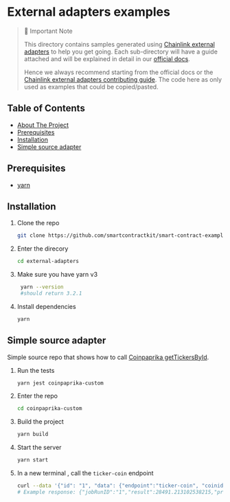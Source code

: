 # External adapters examples

> 📘 Important Note
>
> This directory contains samples generated using [Chainlink external adapters](https://github.com/smartcontractkit/external-adapters-js/) to help you get going. Each sub-directory will have a guide attached and will be explained in detail in our [official docs](https://docs.chain.link/docs/developers/).
>
> Hence we always recommend starting from the official docs or the [Chainlink external adapters contributing guide](https://github.com/smartcontractkit/external-adapters-js/blob/develop/CONTRIBUTING.md). The code here as only used as examples that could be copied/pasted.

## Table of Contents

- [About The Project](#external-adapters-examples)
- [Prerequisites](#prerequisites)
- [Installation](#installation)
- [Simple source adapter](#simple-source-adapter)

## Prerequisites

- [yarn](https://yarnpkg.com/getting-started)

## Installation

1. Clone the repo

   ```sh
   git clone https://github.com/smartcontractkit/smart-contract-examples.git
   ```

1. Enter the direcory

   ```sh
   cd external-adapters
   ```

1. Make sure you have yarn v3

   ```sh
    yarn --version
    #should return 3.2.1
   ```

1. Install dependencies
   ```sh
   yarn
   ```

## Simple source adapter

Simple source repo that shows how to call [Coinpaprika getTickersById](https://api.coinpaprika.com/#operation/getTickersById).

1. Run the tests

   ```sh
   yarn jest coinpaprika-custom
   ```

1. Enter the repo

   ```sh
   cd coinpaprika-custom
   ```

1. Build the project

   ```sh
   yarn build
   ```

1. Start the server

   ```sh
   yarn start
   ```

1. In a new terminal , call the `ticker-coin` endpoint

   ```sh
   curl --data '{"id": "1", "data": {"endpoint":"ticker-coin", "coinid":"btc-bitcoin","quote":"EUR" }}' -H "Content-Type: application/json" -X POST http://localhost:8080/
   # Example response: {"jobRunID":"1","result":28491.213102538215,"providerStatusCode":200,"statusCode":200,"data":{"result":28491.213102538215}}
   ```
